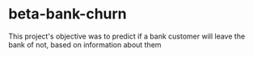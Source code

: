 # beta-bank-churn
This project's objective was to predict if a bank customer will leave the bank of not, based on information about them
